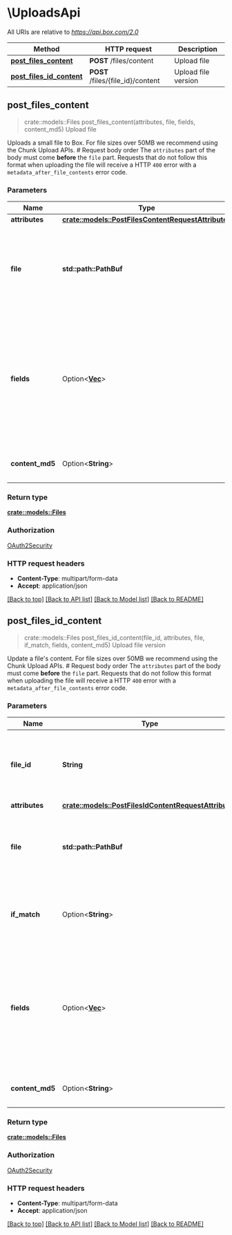 # \UploadsApi

All URIs are relative to *https://api.box.com/2.0*

Method | HTTP request | Description
------------- | ------------- | -------------
[**post_files_content**](UploadsApi.md#post_files_content) | **POST** /files/content | Upload file
[**post_files_id_content**](UploadsApi.md#post_files_id_content) | **POST** /files/{file_id}/content | Upload file version



## post_files_content

> crate::models::Files post_files_content(attributes, file, fields, content_md5)
Upload file

Uploads a small file to Box. For file sizes over 50MB we recommend using the Chunk Upload APIs.  # Request body order  The `attributes` part of the body must come **before** the `file` part. Requests that do not follow this format when uploading the file will receive a HTTP `400` error with a `metadata_after_file_contents` error code.

### Parameters


Name | Type | Description  | Required | Notes
------------- | ------------- | ------------- | ------------- | -------------
**attributes** | [**crate::models::PostFilesContentRequestAttributes**](post_files_content_request_attributes.md) |  | [required] |
**file** | **std::path::PathBuf** | The content of the file to upload to Box.  <Message warning>    The `attributes` part of the body must come **before** the   `file` part. Requests that do not follow this format when   uploading the file will receive a HTTP `400` error with a   `metadata_after_file_contents` error code.  </Message> | [required] |
**fields** | Option<[**Vec<String>**](String.md)> | A comma-separated list of attributes to include in the response. This can be used to request fields that are not normally returned in a standard response.  Be aware that specifying this parameter will have the effect that none of the standard fields are returned in the response unless explicitly specified, instead only fields for the mini representation are returned, additional to the fields requested. |  |
**content_md5** | Option<**String**> | An optional header containing the SHA1 hash of the file to ensure that the file was not corrupted in transit. |  |

### Return type

[**crate::models::Files**](Files.md)

### Authorization

[OAuth2Security](../README.md#OAuth2Security)

### HTTP request headers

- **Content-Type**: multipart/form-data
- **Accept**: application/json

[[Back to top]](#) [[Back to API list]](../README.md#documentation-for-api-endpoints) [[Back to Model list]](../README.md#documentation-for-models) [[Back to README]](../README.md)


## post_files_id_content

> crate::models::Files post_files_id_content(file_id, attributes, file, if_match, fields, content_md5)
Upload file version

Update a file's content. For file sizes over 50MB we recommend using the Chunk Upload APIs.  # Request body order  The `attributes` part of the body must come **before** the `file` part. Requests that do not follow this format when uploading the file will receive a HTTP `400` error with a `metadata_after_file_contents` error code.

### Parameters


Name | Type | Description  | Required | Notes
------------- | ------------- | ------------- | ------------- | -------------
**file_id** | **String** | The unique identifier that represents a file.  The ID for any file can be determined by visiting a file in the web application and copying the ID from the URL. For example, for the URL `https://_*.app.box.com/files/123` the `file_id` is `123`. | [required] |
**attributes** | [**crate::models::PostFilesIdContentRequestAttributes**](post_files_id_content_request_attributes.md) |  | [required] |
**file** | **std::path::PathBuf** | The content of the file to upload to Box.  <Message warning>    The `attributes` part of the body must come **before** the   `file` part. Requests that do not follow this format when   uploading the file will receive a HTTP `400` error with a   `metadata_after_file_contents` error code.  </Message> | [required] |
**if_match** | Option<**String**> | Ensures this item hasn't recently changed before making changes.  Pass in the item's last observed `etag` value into this header and the endpoint will fail with a `412 Precondition Failed` if it has changed since. |  |
**fields** | Option<[**Vec<String>**](String.md)> | A comma-separated list of attributes to include in the response. This can be used to request fields that are not normally returned in a standard response.  Be aware that specifying this parameter will have the effect that none of the standard fields are returned in the response unless explicitly specified, instead only fields for the mini representation are returned, additional to the fields requested. |  |
**content_md5** | Option<**String**> | An optional header containing the SHA1 hash of the file to ensure that the file was not corrupted in transit. |  |

### Return type

[**crate::models::Files**](Files.md)

### Authorization

[OAuth2Security](../README.md#OAuth2Security)

### HTTP request headers

- **Content-Type**: multipart/form-data
- **Accept**: application/json

[[Back to top]](#) [[Back to API list]](../README.md#documentation-for-api-endpoints) [[Back to Model list]](../README.md#documentation-for-models) [[Back to README]](../README.md)

